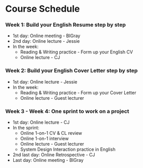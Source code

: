 # Course Schedule

### Week 1: Build your English Resume step by step

* 1st day: Online meeting - BIGray
* 2nd day: Online lecture - Jessie
* In the week:
    - Reading & Writing practice - Form up your English CV
    - Online lecture - CJ


### Week 2: Build your English Cover Letter step by step

* 1st day: Online lecture - Jessie
* In the week:
    - Reading & Writing practice - Form up your Cover Letter
    - Online lecture - Guest lecturer


### Week 3 - Week 4: One sprint to work on a project

* 1st day: Online lecture - CJ
* In the sprint: 
    - Online 1-on-1 CV & CL review
    - Online 1-on-1 interview
    - Online lecture - Guest lecturer
    - System Design Interaction practice in English
* 2nd last day: Online Retrospective - CJ
* Last day: Online meeting - BIGray
